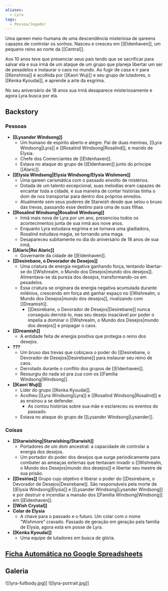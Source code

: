 ```yaml
---
aliases:
  - Lyra
tags:
  - Pessoa/Jogador
---
```

Uma qareen meio-humana de uma descendência misteriosa de qareens capazes de controlar os sonhos. Nasceu e cresceu em [[Eldenhaven]], um pequeno reino ao norte da [[Central]].

Aos 10 anos teve que presenciar seus pais tendo que se sacrificar para salvar ela e sua irmã de um ataque de um grupo que planeja libertar um ser de pesadelos e instaurar o caos no mundo. Ao fugir de casa e ir para [[Kenshima]] é acolhida por [[Kaori Wuji]] e seu grupo de lutadores, o [[Kenka Kyoudai]], e aprende a arte da esgrima.

No seu aniversário de 18 anos sua irmã desaparece misteriosamente e agora Lyra busca por ela.

## Backstory
### Pessoas
- **[[Lysander Windsong]]**
	- Um humano de espírito aberto e alegre. Pai de duas meninas, [[Lyra Windsong|Lyra]] e [[Rosalind Windsong|Rosalind]], e marido de Elysia.
	- Chefe dos Comerciantes de [[Eldenhaven]].
	- Estava no ataque do grupo de [[Eldenhaven]] junto do príncipe [[Alaric]].
- **[[Elysia Windsong|Elysia Windsong/Elysia Wishmore]]**
	- Uma qareen carismática com o passado envolto de mistérios.
	- Dotada de um talento excepcional, suas melodias eram capazes de encantar toda a cidade, e sua maneira de contar histórias tinha o dom de nos transportar para dentro dos próprios enredos.
	- Atualmente sem seus poderes de Starwish desde que selou o bruxo das trevas, passando esse destino para uma de suas filhas.
- **[[Rosalind Windsong|Rosalind Windsong]]**
	- Irmã mais nova de Lyra por um ano, presenciou todos os acontecimentos junta de sua irmã aos nove anos.
	- Enquanto Lyra estudava esgrima e se tornava uma gladiadora, Rosalind estudava magia, se tornando uma maga.
	- Desapareceu subitamente no dia do aniversário de 18 anos de sua irmã.
- **[[Alaric|Rei Alaric]]**
	- Governante da cidade de [[Eldenhaven]].
- **[[Desirebane, o Devorador de Desejos]]**
	- Uma criatura de energia negativa ganhando força, tentando libertar-se do [[Wishrealm, o Mundo dos Desejos|mundo dos desejos]]. Alimentava-se da pureza dos desejos, transformando-os em pesadelos.
	- Essa criatura se originara da energia negativa acumulada durante milênios, crescendo em força até ganhar espaço no [[Wishrealm, o Mundo dos Desejos|mundo dos desejos]], rivalizando com [[Dreamish]].
		- [[Desirebane, o Devorador de Desejos|Desirebane]] nunca conseguiu derrotá-lo, mas seu desejo insaciável por poder o impelia a dominar o [[Wishrealm, o Mundo dos Desejos|mundo dos desejos]] e propagar o caos.
- **[[Dreamish]]**
	- A entidade feita de energia positiva que protegia o reino dos desejos.
- **???**
	- Um bruxo das trevas que cobiçava o poder do [[Desirebane, o Devorador de Desejos|Desirebane]] para instaurar seu reino de caos.
	- Derrotado durante o conflito dos grupos de [[Eldenhaven]].
	- Ressurgiu do nada só pra zua com os [[Família Windsong|Windsong]].
- **[[Kaori Wuji]]**
	- Líder do grupo [[Kenka Kyoudai]].
	- Acolheu [[Lyra Windsong|Lyra]] e [[Rosalind Windsong|Rosalind]] e as ensinou a se defender.
		- As contou histórias sobre sua mãe e esclareceu os eventos do passado.
	- Estava no ataque do grupo de [[Lysander Windsong|Lysander]].

### Coisas
- **[[Starwishing|Starwishing/Starwish]]**
	- Portadores de um dom ancestral: a capacidade de controlar a energia dos desejos.
	- Um portador do poder dos desejos que surge periodicamente para combater as ameaças externas que tentavam invadir o [[Wishrealm, o Mundo dos Desejos|mundo dos desejos]] e libertar seu mestre de sua prisão.
- **[[Desírios]]**
	Grupo cujo objetivo é liberar o poder do [[Desirebane, o Devorador de Desejos|Desirebane]]. São responsáveis pela morte de [[Elysia Windsong|Elysia]] e [[Lysander Windsong|Lysander Windsong]] e por destruir e incendiar a mansão dos [[Família Windsong|Windsong]] em [[Eldenhaven]].
- **[[Wish Crystal]]**
- **Colar de Elysia**
	- A chave para o passado e o futuro. Um colar com o nome “Wishmore” cravado. Passado de geração em geração pela família de Elysia, agora está em posse de Lyra.
- **[[Kenka Kyoudai]]**
	- Uma equipe de lutadores em busca de glória.

## [Ficha Automática no Google Spreadsheets](https://docs.google.com/spreadsheets/d/1vJ8J6lAk8CXkqEiG_mhXqTotBcfpCafflydU-jUDAAQ/edit#gid=1711337807?usp=sharing)

## Galeria
![[lyra-fullbody.jpg]]
![[lyra-portrait.jpg]]
